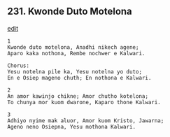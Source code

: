 
## 231.  Kwonde Duto Motelona
[edit](https://docs.google.com/document/d/1RUOsWxFM78s4kgRMrUJOMqqf8x9Hwhb%2D/edit?mode=html)



    1
    Kwonde duto motelona, Anadhi nikech agene;
    Aparo kaka nothona, Rembe nochwer e Kalwari.

    Chorus:
    Yesu notelna pile ka, Yesu notelna yo duto;
    En e Osiep mageno chuth; En nothona e Kalwari.

    2
    An amor kawinjo chikne; Amor chutho kotelona;
    To chunya mor kuom dwarone, Kaparo thone Kalwari.

    3
    Adhiyo nyime mak aluor, Amor kuom Kristo, Jawarna;
    Ageno neno Osiepna, Yesu mothona Kalwari.


